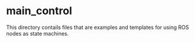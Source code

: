 # main_control
This directory contails files that are examples and templates for using ROS nodes as state machines.
